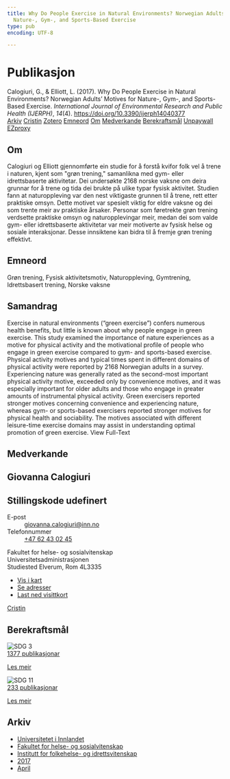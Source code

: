 ```yaml
---
title: Why Do People Exercise in Natural Environments? Norwegian Adults’ Motives for
  Nature-, Gym-, and Sports-Based Exercise
type: pub
encoding: UTF-8

---
```

<h1>Publikasjon</h1>
<article id="csl-bib-container-WKN3DTTW" class="csl-bib-container">
  <div class="csl-bib-body"> <div class="csl-entry">Calogiuri, G., &#38; Elliott, L. (2017). Why Do People Exercise in Natural Environments? Norwegian Adults’ Motives for Nature-, Gym-, and Sports-Based Exercise. <i>International Journal of Environmental Research and Public Health (IJERPH)</i>, <i>14</i>(4). <a href="https://doi.org/10.3390/ijerph14040377">https://doi.org/10.3390/ijerph14040377</a></div> </div>
  <div class="csl-bib-buttons">
    <a href="#taxonomy-article-WKN3DTTW" alt="archive" class="csl-bib-button">Arkiv</a>
    <a href="https://app.cristin.no/results/show.jsf?id=1464988" alt="Cristin" class="csl-bib-button">Cristin</a>
    <a href="http://zotero.org/groups/5881554/items/WKN3DTTW" alt="Zotero" class="csl-bib-button">Zotero</a>
    <a href="#keywords-article-WKN3DTTW" alt="keywords" class="csl-bib-button">Emneord</a>
    <a href="#about-article-WKN3DTTW" alt="about_pub" class="csl-bib-button">Om</a>
    <a href="#contributors-article-WKN3DTTW" alt="contributors" class="csl-bib-button">Medverkande</a>
    <a href="#sdg-article-WKN3DTTW" alt="sdg" class="csl-bib-button">Berekraftsmål</a>
    <a href="https://www.mdpi.com/1660-4601/14/4/377/pdf?version=1491311692" alt="Unpaywall" class="csl-bib-button">Unpaywall</a>
    <a href="https://www.mdpi.com/1660-4601/14/4/377/pdf?version=1491311692" alt="EZproxy" class="csl-bib-button">EZproxy</a>
  </div>
  <div id="csl-bib-meta-container-WKN3DTTW"></div>
</article>
<div id="csl-bib-meta-WKN3DTTW" class="csl-bib-meta">
  <article id="about-article-WKN3DTTW" class="about_pub-article">
    <h1>Om</h1>
    Calogiuri og Elliott gjennomførte ein studie for å forstå kvifor folk vel å trene i naturen, kjent som "grøn trening," samanlikna med gym- eller idrettsbaserte aktivitetar. Dei undersøkte 2168 norske vaksne om deira grunnar for å trene og tida dei brukte på ulike typar fysisk aktivitet. Studien fann at naturoppleving var den nest viktigaste grunnen til å trene, rett etter praktiske omsyn. Dette motivet var spesielt viktig for eldre vaksne og dei som trente meir av praktiske årsaker. Personar som føretrekte grøn trening verdsette praktiske omsyn og naturopplevingar meir, medan dei som valde gym- eller idrettsbaserte aktivitetar var meir motiverte av fysisk helse og sosiale interaksjonar. Desse innsiktene kan bidra til å fremje grøn trening effektivt.
  </article>
  <article id="keywords-article-WKN3DTTW" class="keywords-article">
    <h1>Emneord</h1>
    Grøn trening, Fysisk aktivitetsmotiv, Naturoppleving, Gymtrening, Idrettsbasert trening, Norske vaksne
  </article>
  <article id="abstract-article-WKN3DTTW" class="abstract-article">
    <h1>Samandrag</h1>
    Exercise in natural environments (“green exercise”) confers numerous health benefits, but little is known about why people engage in green exercise. This study examined the importance of nature experiences as a motive for physical activity and the motivational profile of people who engage in green exercise compared to gym- and sports-based exercise. Physical activity motives and typical times spent in different domains of physical activity were reported by 2168 Norwegian adults in a survey. Experiencing nature was generally rated as the second-most important physical activity motive, exceeded only by convenience motives, and it was especially important for older adults and those who engage in greater amounts of instrumental physical activity. Green exercisers reported stronger motives concerning convenience and experiencing nature, whereas gym- or sports-based exercisers reported stronger motives for physical health and sociability. The motives associated with different leisure-time exercise domains may assist in understanding optimal promotion of green exercise. View Full-Text
  </article>
  <article id="contributors-article-WKN3DTTW" class="contributors-article">
    <h1>Medverkande</h1>
    <div class="personas"> <div class="vrtx-hinn-person-card"> <div class="photo"> <i class="lar la-user-circle missing-person"></i> </div> <div class="info"> <hgroup><h1>Giovanna Calogiuri</h1> <h2>Stillingskode udefinert</h2> </hgroup><dl> <dt>E-post</dt> <dd> <a href="mailto:giovanna.calogiuri@inn.no">giovanna.calogiuri@inn.no</a> </dd> <dt>Telefonnummer</dt> <dd><a href="tel:+4762430245"> +47 62 43 02 45 </a></dd> </dl> <p> Fakultet for helse- og sosialvitenskap<br> Universitetsadministrasjonen<br> Studiested Elverum, Rom 4L3335 </p> <ul class="vrtx-hinn-links"> <li><a href="https://www.google.com/maps?q=60.88177,11.53669">Vis i kart</a></li> <li><a href="https://www.inn.no/finn-en-ansatt/giovanna-calogiuri.html#vrtx-hinn-addresses">Se adresser</a></li> <li><a href="https://www.inn.no/finn-en-ansatt/giovanna-calogiuri.html?vrtx=vcf">Last ned visittkort</a></li> </ul> </div> </div> <a href="https://app.cristin.no/persons/show.jsf?id=358086" alt="Cristin URL" class="personas-cristin">Cristin</a> </div>
  </article>
  <article id="sdg-article-WKN3DTTW" class="sdg-article">
    <h1>Berekraftsmål</h1>
    <div class="sdg-container"><div id="sdg3" class="sdg">
        <img src="{{< params subfolder >}}images/sdg/sdg03_nn.png" class="image" alt="SDG 3">
        <div class="sdg-overlay">
          <a href="{{< params subfolder >}}nn/archive/?sdg=3#archive" class="sdg-publication-count"><span>1377</span> publikasjonar</a>
          <p><a href="https://fn.no/om-fn/fns-baerekraftsmaal/god-helse-og-livskvalitet?lang=nno-NO" class="sdg-read-more">Les meir</a></p>
        </div>
      </div> <div id="sdg11" class="sdg">
        <img src="{{< params subfolder >}}images/sdg/sdg11_nn.png" class="image" alt="SDG 11">
        <div class="sdg-overlay">
          <a href="{{< params subfolder >}}nn/archive/?sdg=11#archive" class="sdg-publication-count"><span>233</span> publikasjonar</a>
          <p><a href="https://fn.no/om-fn/fns-baerekraftsmaal/baerekraftige-byer-og-lokalsamfunn?lang=nno-NO" class="sdg-read-more">Les meir</a></p>
        </div>
      </div></div>
  </article>
  <article id="taxonomy-article-WKN3DTTW" class="taxonomy-article">
    <h1>Arkiv</h1>
    <ul>
      <li><a href="{{< params subfolder >}}nn/archive/?key=3DCRN523">Universitetet i Innlandet</a></li>
      <li><a href="{{< params subfolder >}}nn/archive/?key=IDKFS3MX">Fakultet for helse- og sosialvitenskap</a></li>
      <li><a href="{{< params subfolder >}}nn/archive/?key=FJXE3Z8X">Institutt for folkehelse- og idrettsvitenskap</a></li>
      <li><a href="{{< params subfolder >}}nn/archive/?key=Y3QE4BPW">2017</a></li>
      <li><a href="{{< params subfolder >}}nn/archive/?key=JEU2R2BJ">April</a></li>
    </ul>
  </article>
</div>
